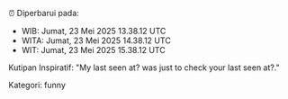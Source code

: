 ⏰ Diperbarui pada:
- WIB: Jumat, 23 Mei 2025 13.38.12 UTC
- WITA: Jumat, 23 Mei 2025 14.38.12 UTC
- WIT: Jumat, 23 Mei 2025 15.38.12 UTC

Kutipan Inspiratif:
"My last seen at? was just to check your last seen at?."


Kategori: funny

